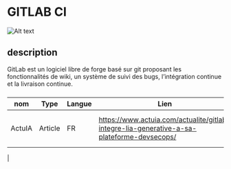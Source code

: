 
# GITLAB CI

![Alt text](https://chezsoi.org/lucas/blog/images/2021/07/gitlab-ci.png)


## description 
GitLab est un logiciel libre de forge basé sur git proposant les fonctionnalités de wiki, un système de suivi des bugs, l’intégration continue et la livraison continue.
### 

| **nom** | **Type** | **Langue** | **Lien** | **Description** | **Tags** | **Note** | 
|---------|----------|------------|----------|-----------------|----------|----------|
|ActuIA|Article|FR|https://www.actuia.com/actualite/gitlab-integre-lia-generative-a-sa-plateforme-devsecops/| parle d'une fonctionnalitée ajouté pour les devops| gitlab CICD |3/5|
|